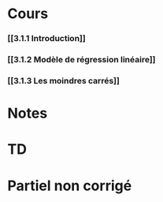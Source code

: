 # Cours
### [[3.1.1 Introduction]]
### [[3.1.2 Modèle de régression linéaire]]
### [[3.1.3 Les moindres carrés]]




# Notes



# TD




# Partiel non corrigé
